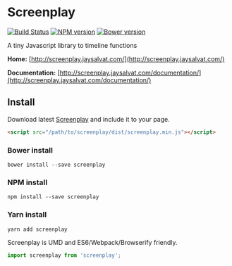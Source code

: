 # Screenplay

[![Build Status](https://travis-ci.org/jaysalvat/screenplay.svg?branch=master)](https://travis-ci.org/jaysalvat/screenplay)
[![NPM version](https://badge.fury.io/js/screenplay.svg)](http://badge.fury.io/js/screenplay)
[![Bower version](https://badge.fury.io/bo/screenplay.svg)](http://badge.fury.io/bo/screenplay)

A tiny Javascript library to timeline functions

**Home:**
[http://screenplay.jaysalvat.com/](http://screenplay.jaysalvat.com/)

**Documentation:**
[http://screenplay.jaysalvat.com/documentation/](http://screenplay.jaysalvat.com/documentation/)

## Install

Download latest [Screenplay](http://jaysalvat.github.io/screenplay/releases/latest/screenplay.zip) and include it to your page.

```html
<script src="/path/to/screenplay/dist/screenplay.min.js"></script>
```

### Bower install

    bower install --save screenplay

### NPM install

    npm install --save screenplay

### Yarn install

    yarn add screenplay

Screenplay is UMD and ES6/Webpack/Browserify friendly.

```javascript
import screenplay from 'screenplay';
```
